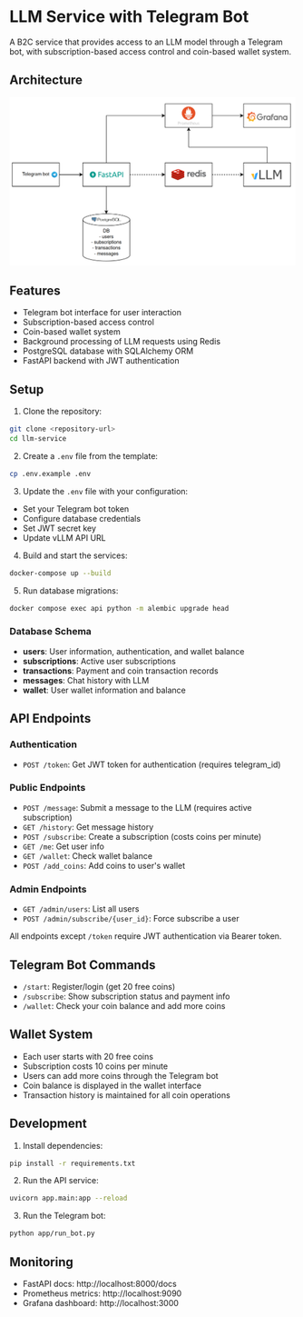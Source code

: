 # LLM Service with Telegram Bot

A B2C service that provides access to an LLM model through a Telegram bot, with subscription-based access control and coin-based wallet system.

## Architecture
![Architecture Diagram](image.png)

## Features

- Telegram bot interface for user interaction
- Subscription-based access control
- Coin-based wallet system 
- Background processing of LLM requests using Redis
- PostgreSQL database with SQLAlchemy ORM
- FastAPI backend with JWT authentication

## Setup

1. Clone the repository:
```bash
git clone <repository-url>
cd llm-service
```

2. Create a `.env` file from the template:
```bash
cp .env.example .env
```

3. Update the `.env` file with your configuration:
- Set your Telegram bot token
- Configure database credentials
- Set JWT secret key
- Update vLLM API URL

4. Build and start the services:
```bash
docker-compose up --build
```

5. Run database migrations:
```bash
docker compose exec api python -m alembic upgrade head
```

### Database Schema

- **users**: User information, authentication, and wallet balance
- **subscriptions**: Active user subscriptions
- **transactions**: Payment and coin transaction records
- **messages**: Chat history with LLM
- **wallet**: User wallet information and balance

## API Endpoints

### Authentication

- `POST /token`: Get JWT token for authentication (requires telegram_id)

### Public Endpoints

- `POST /message`: Submit a message to the LLM (requires active subscription)
- `GET /history`: Get message history
- `POST /subscribe`: Create a subscription (costs coins per minute)
- `GET /me`: Get user info
- `GET /wallet`: Check wallet balance
- `POST /add_coins`: Add coins to user's wallet

### Admin Endpoints

- `GET /admin/users`: List all users
- `POST /admin/subscribe/{user_id}`: Force subscribe a user

All endpoints except `/token` require JWT authentication via Bearer token.

## Telegram Bot Commands

- `/start`: Register/login (get 20 free coins)
- `/subscribe`: Show subscription status and payment info
- `/wallet`: Check your coin balance and add more coins

## Wallet System

- Each user starts with 20 free coins
- Subscription costs 10 coins per minute
- Users can add more coins through the Telegram bot
- Coin balance is displayed in the wallet interface
- Transaction history is maintained for all coin operations

## Development

1. Install dependencies:
```bash
pip install -r requirements.txt
```

2. Run the API service:
```bash
uvicorn app.main:app --reload
```

3. Run the Telegram bot:
```bash
python app/run_bot.py
```

## Monitoring

- FastAPI docs: http://localhost:8000/docs
- Prometheus metrics: http://localhost:9090
- Grafana dashboard: http://localhost:3000
